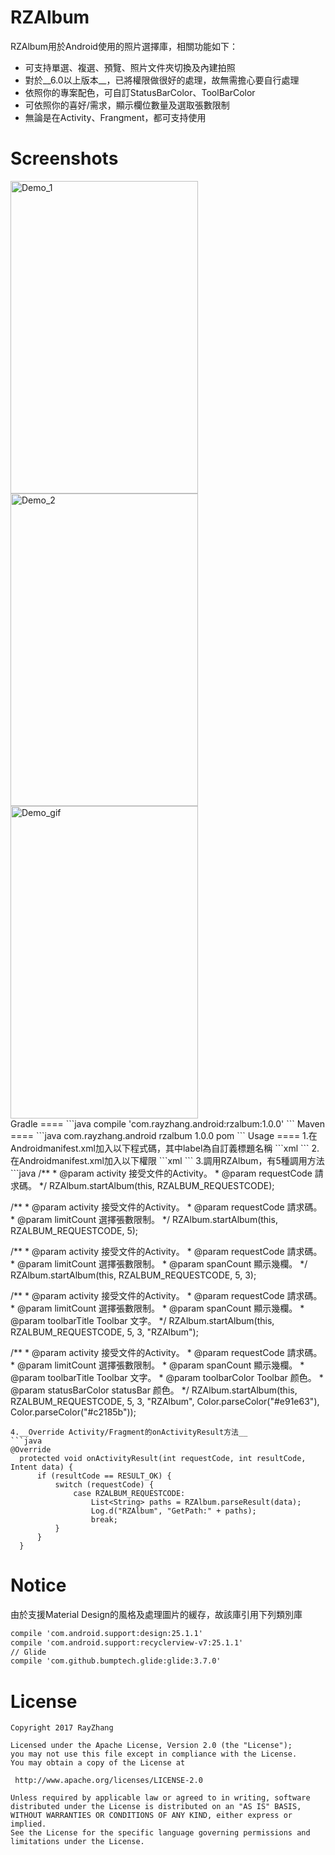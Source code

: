RZAlbum
====
RZAlbum用於Android使用的照片選擇庫，相關功能如下：<br>
* 可支持單選、複選、預覽、照片文件夾切換及內建拍照  
* 對於__6.0以上版本__，已將權限做很好的處理，故無需擔心要自行處理
* 依照你的專案配色，可自訂StatusBarColor、ToolBarColor
* 可依照你的喜好/需求，顯示欄位數量及選取張數限制
* 無論是在Activity、Frangment，都可支持使用<br>

Screenshots 
====
<img src="https://github.com/ray00178/RayZhangAlbum/blob/master/app/src/main/res/drawable/Demo_1.jpg" alt="Demo_1" title="Demo_1" width="300" height="500" />
<img src="https://github.com/ray00178/RayZhangAlbum/blob/master/app/src/main/res/drawable/Demo_2.jpg" alt="Demo_2" title="Demo_2" width="300" height="500" />
<br>
<img src="https://github.com/ray00178/RayZhangAlbum/blob/master/app/src/main/res/drawable/Demo_gif.gif" alt="Demo_gif" title="Demo_gif" width="300" height="500" />
<br>
Gradle
====
```java
compile 'com.rayzhang.android:rzalbum:1.0.0'
```
Maven
====
```java
<dependency>
  <groupId>com.rayzhang.android</groupId>
  <artifactId>rzalbum</artifactId>
  <version>1.0.0</version>
  <type>pom</type>
</dependency>
```
Usage
====
  1.在Androidmanifest.xml加入以下程式碼，其中label為自訂義標題名稱
  ```xml
  <activity
      android:name="com.rayzhang.android.rzalbum.RZAlbumActivity"
      android:configChanges="orientation|keyboardHidden|screenSize"
      android:label="RZ照片"
      android:screenOrientation="portrait"
      android:theme="@style/Theme.AppCompat.DayNight.NoActionBar"
      android:windowSoftInputMode="stateAlwaysHidden|stateHidden" />
  ```
  2.在Androidmanifest.xml加入以下權限
  ```xml
    <!-- 相機、讀取儲存 -->
    <uses-permission android:name="android.permission.CAMERA" />
    <uses-permission android:name="android.permission.READ_EXTERNAL_STORAGE" />
    <uses-permission android:name="android.permission.WRITE_EXTERNAL_STORAGE" />
  ```
  3.調用RZAlbum，有5種調用方法
  ```java
  /**
    * @param activity    接受文件的Activity。
    * @param requestCode 請求碼。
    */
    RZAlbum.startAlbum(this, RZALBUM_REQUESTCODE);
  
  /**
    * @param activity    接受文件的Activity。
    * @param requestCode 請求碼。
    * @param limitCount  選擇張數限制。
    */
    RZAlbum.startAlbum(this, RZALBUM_REQUESTCODE, 5);
  
  /**
    * @param activity    接受文件的Activity。
    * @param requestCode 請求碼。
    * @param limitCount  選擇張數限制。
    * @param spanCount   顯示幾欄。
    */
    RZAlbum.startAlbum(this, RZALBUM_REQUESTCODE, 5, 3);
    
  /**
    * @param activity     接受文件的Activity。
    * @param requestCode  請求碼。
    * @param limitCount   選擇張數限制。
    * @param spanCount    顯示幾欄。
    * @param toolbarTitle Toolbar 文字。
    */
    RZAlbum.startAlbum(this, RZALBUM_REQUESTCODE, 5, 3, "RZAlbum");
    
  /**
    * @param activity       接受文件的Activity。
    * @param requestCode    請求碼。
    * @param limitCount     選擇張數限制。
    * @param spanCount      顯示幾欄。
    * @param toolbarTitle   Toolbar 文字。
    * @param toolbarColor   Toolbar 颜色。
    * @param statusBarColor statusBar 颜色。
    */
    RZAlbum.startAlbum(this, RZALBUM_REQUESTCODE, 5, 3, "RZAlbum", Color.parseColor("#e91e63"), Color.parseColor("#c2185b"));
  ```
  4.__Override Activity/Fragment的onActivityResult方法__
  ```java
  @Override
    protected void onActivityResult(int requestCode, int resultCode, Intent data) {
        if (resultCode == RESULT_OK) {
            switch (requestCode) {
                case RZALBUM_REQUESTCODE:
                    List<String> paths = RZAlbum.parseResult(data);
                    Log.d("RZAlbum", "GetPath:" + paths);
                    break;
            }
        }
    }
  ```
Notice
====
  由於支援Material Design的風格及處理圖片的緩存，故該庫引用下列類別庫
  ```xml
  compile 'com.android.support:design:25.1.1'
  compile 'com.android.support:recyclerview-v7:25.1.1'
  // Glide
  compile 'com.github.bumptech.glide:glide:3.7.0'
  ```
License
====
  ```
Copyright 2017 RayZhang

Licensed under the Apache License, Version 2.0 (the "License");
you may not use this file except in compliance with the License.
You may obtain a copy of the License at

   http://www.apache.org/licenses/LICENSE-2.0

Unless required by applicable law or agreed to in writing, software
distributed under the License is distributed on an "AS IS" BASIS,
WITHOUT WARRANTIES OR CONDITIONS OF ANY KIND, either express or implied.
See the License for the specific language governing permissions and
limitations under the License.
  ```
